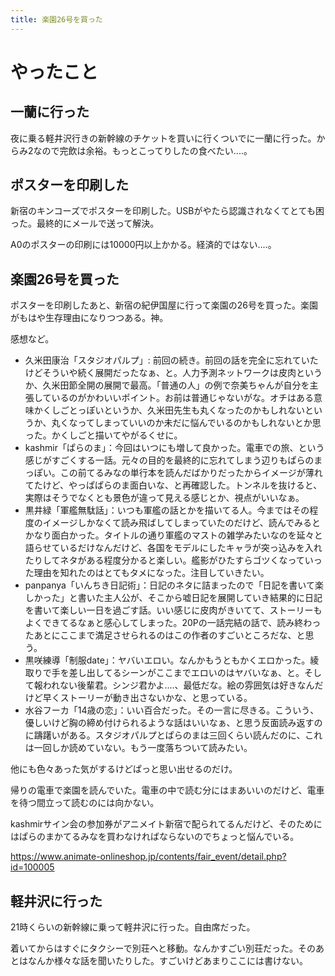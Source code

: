 ```yaml
---
title: 楽園26号を買った
---
```


# やったこと

## 一蘭に行った

夜に乗る軽井沢行きの新幹線のチケットを買いに行くついでに一蘭に行った。からみ2なので完飲は余裕。もっとこってりしたの食べたい‥‥。

## ポスターを印刷した

新宿のキンコーズでポスターを印刷した。USBがやたら認識されなくてとても困った。最終的にメールで送って解決。

A0のポスターの印刷には10000円以上かかる。経済的ではない‥‥。

## 楽園26号を買った

ポスターを印刷したあと、新宿の紀伊国屋に行って楽園の26号を買った。楽園がもはや生存理由になりつつある。神。

感想など。

  - 久米田康治「スタジオパルプ」: 前回の続き。前回の話を完全に忘れていたけどそういや続く展開だったなぁ、と。人力予測ネットワークは皮肉というか、久米田節全開の展開で最高。「普通の人」の例で奈美ちゃんが自分を主張しているのがかわいいポイント。お前は普通じゃないがな。オチはある意味かくしごとっぽいというか、久米田先生も丸くなったのかもしれないというか、丸くなってしまっていいのか未だに悩んでいるのかもしれないとか思った。かくしごと描いてやがるくせに。
  - kashmir「ぱらのま」：今回はいつにも増して良かった。電車での旅、という感じがすごくする一話。元々の目的を最終的に忘れてしまう辺りもぱらのまっぽい。この前てるみなの単行本を読んだばかりだったからイメージが薄れてたけど、やっぱぱらのま面白いな、と再確認した。トンネルを抜けると、実際はそうでなくとも景色が違って見える感じとか、視点がいいなぁ。
  - 黒井緑「軍艦無駄話」：いつも軍艦の話とかを描いてる人。今まではその程度のイメージしかなくて読み飛ばしてしまっていたのだけど、読んでみるとかなり面白かった。タイトルの通り軍艦のマストの雑学みたいなのを延々と語らせているだけなんだけど、各国をモデルにしたキャラが突っ込みを入れたりしてネタがある程度分かると楽しい。艦影がひたすらゴツくなっていった理由を知れたのはとてもタメになった。注目していきたい。
  - panpanya「いんちき日記術」：日記のネタに詰まったので「日記を書いて楽しかった」と書いた主人公が、そこから嘘日記を展開していき結果的に日記を書いて楽しい一日を過ごす話。いい感じに皮肉がきいてて、ストーリーもよくできてるなぁと感心してしまった。20Pの一話完結の話で、読み終わったあとにここまで満足させられるのはこの作者のすごいところだな、と思う。
  - 黒咲練導「制服date」：ヤバいエロい。なんかもうともかくエロかった。綾取りで手を差し出してるシーンがここまでエロいのはヤバいなぁ、と。そして報われない後輩君。シンジ君かよ‥‥、最低だな。絵の雰囲気は好きなんだけど早くストーリーが動き出さないかな、と思っている。
  - 水谷フーカ「14歳の恋」：いい百合だった。その一言に尽きる。こういう、優しいけど胸の締め付けられるような話はいいなぁ、と思う反面読み返すのに躊躇いがある。スタジオパルプとぱらのまは三回くらい読んだのに、これは一回しか読めていない。もう一度落ちついて読みたい。

他にも色々あった気がするけどぱっと思い出せるのだけ。

帰りの電車で楽園を読んでいた。電車の中で読む分にはまあいいのだけど、電車を待つ間立って読むのには向かない。

kashmirサイン会の参加券がアニメイト新宿で配られてるんだけど、そのためにはぱらのまかてるみなを買わなければならないのでちょっと悩んでいる。

https://www.animate-onlineshop.jp/contents/fair_event/detail.php?id=100005

## 軽井沢に行った

21時くらいの新幹線に乗って軽井沢に行った。自由席だった。

着いてからはすぐにタクシーで別荘へと移動。なんかすごい別荘だった。そのあとはなんか様々な話を聞いたりした。すごいけどあまりここには書けない。

